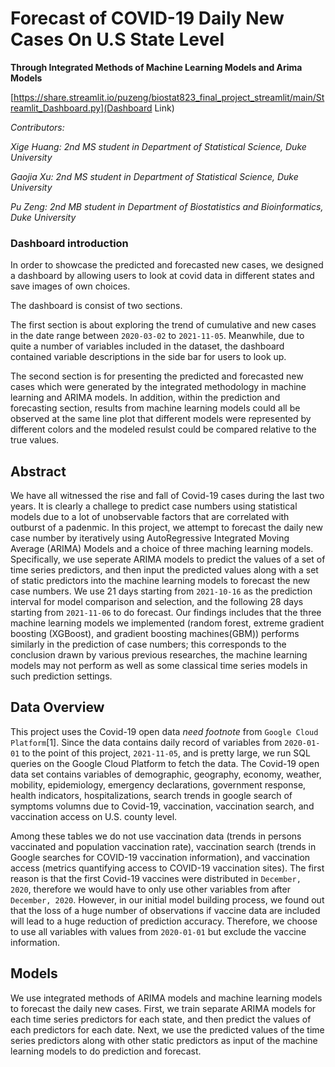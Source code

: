 # Forecast of COVID-19 Daily New Cases On U.S State Level
**Through Integrated Methods of Machine Learning Models and Arima Models**


[https://share.streamlit.io/puzeng/biostat823_final_project_streamlit/main/Streamlit_Dashboard.py](Dashboard Link)

*Contributors:*  

*Xige Huang:* *2nd MS student in Department of Statistical Science, Duke University*

*Gaojia Xu:*     *2nd MS student in Department of Statistical Science, Duke University*

*Pu Zeng:*       *2nd MB student in Department of Biostatistics and Bioinformatics, Duke University*  




### Dashboard introduction

In order to showcase the predicted and forecasted new cases, we designed a dashboard by allowing users to look at covid data in different states and save images of own choices.  

The dashboard is consist of two sections.  

The first section is about exploring the trend of cumulative and new cases in the date range between `2020-03-02` to `2021-11-05`. Meanwhile, due to quite a number of variables included in the dataset, the dashboard contained variable descriptions in the side bar for users to look up.  

The second section is for presenting the predicted and forecasted new cases which were generated by the integrated methodology in machine learning and ARIMA models. In addition, within the prediction and forecasting section, results from machine learning models could all be observed at the same line plot that different models were represented by different colors and the modeled resulst could be compared relative to the true values.  


## Abstract

We have all witnessed the rise and fall of Covid-19 cases during the last two years. It is clearly a challege to predict case numbers using statistical models due to a lot of unobservable factors that are correlated with outburst of a padenmic. In this project, we attempt to forecast the daily new case number by iteratively using AutoRegressive Integrated Moving Average (ARIMA) Models and a choice of three maching learning models. Specifically, we use seperate ARIMA models to predict the values of a set of time series predictors, and then input the predicted values along with a set of static predictors into the machine learning models to forecast the new case numbers. We use 21 days starting from `2021-10-16` as the prediction interval for model comparison and selection, and the following 28 days starting from `2021-11-06` to do forecast. Our findings includes that the three machine learning models we implemented (random forest, extreme gradient boosting (XGBoost), and gradient boosting machines(GBM)) performs similarly in the prediction of case numbers; this corresponds to the conclusion drawn by various previous researches, the machine learning models may not perform as well as some classical time series models in such prediction settings.

## Data Overview

This project uses the Covid-19 open data _need footnote_ from `Google Cloud Platform`[1]. Since the data contains daily record of variables from `2020-01-01` to the point of this project, `2021-11-05`, and is pretty large, we run SQL queries on the Google Cloud Platform to fetch the data. The Covid-19 open data set contains variables of demographic, geography, economy, weather, mobility, epidemiology, emergency declarations, government response, health indicators, hospitalizations, search trends in google search of symptoms volumns due to Covid-19, vaccination, vaccination search, and vaccination access on U.S. county level.  

Among these tables we do not use vaccination data (trends in persons vaccinated and population vaccination rate), vaccination search (trends in Google searches for COVID-19 vaccination information), and vaccination access (metrics quantifying access to COVID-19 vaccination sites). The first reason is that the first Covid-19 vaccines were distributed in `December, 2020`, therefore we would have to only use other variables from after `December, 2020`. However, in our initial model building process, we found out that the loss of a huge number of observations if vaccine data are included will lead to a huge reduction of prediction accuracy. Therefore, we choose to use all variables with values from `2020-01-01` but exclude the vaccine information.
 
 
 ## Models

We use integrated methods of ARIMA models and machine learning models to forecast the daily new cases. First, we train separate ARIMA models for each time series predictors for each state, and then predict the values of each predictors for each date. Next, we use the predicted values of the time series predictors along with other static predictors as input of the machine learning models to do prediction and forecast.
 
 
